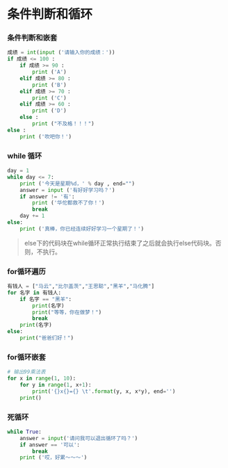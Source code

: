 # 条件判断和循环
### 条件判断和嵌套
```Python
成绩 = int(input ('请输入你的成绩：'))
if 成绩 <= 100 :
    if 成绩 >= 90 :
        print ('A')
    elif 成绩 >= 80 :
        print ('B')
    elif 成绩 >= 70 :
        print ('C')
    elif 成绩 >= 60 :
        print ('D')
    else :
        print ("不及格！！！")
else :
    print ('吹吧你！')
```
### while 循环
```python
day = 1
while day <= 7:
    print ('今天是星期%d，' % day , end="")
    answer = input ('有好好学习吗？')
    if answer != '有':
        print ('华佗都救不了你！')
        break
    day += 1
else:
    print ('真棒，你已经连续好好学习一个星期了！')
```
> else下的代码块在while循环正常执行结束了之后就会执行else代码块。否则，不执行。

### for循环遍历
```python
有钱人 = ["马云","比尔盖茨","王思聪","黑羊","马化腾"]
for 名字 in 有钱人:
    if 名字 == "黑羊":
        print(名字)
        print("等等，你在做梦！")
        break
    print(名字)
else:
    print("爸爸们好！")
```

### for循环嵌套
```python
# 输出99乘法表
for x in range(1, 10):
    for y in range(1, x+1):
        print('{}x{}={} \t'.format(y, x, x*y), end='')
    print()
```

### 死循环
```python
while True:
    answer = input('请问我可以退出循环了吗？')
    if answer == '可以':
        break
    print ('哎，好累～～～')
```
